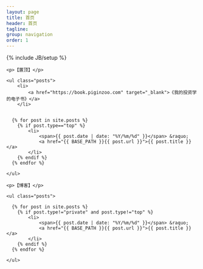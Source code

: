 ```yaml
---
layout: page
title: 首页
header: 首页
tagline: 
group: navigation
order: 1
---
```

{% include JB/setup %}

    

<div class="bodystyle1">

	<p>【置顶】</p>

	<ul class="posts">
		<li>
			<a href="https://book.piginzoo.com" target="_blank">《我的投资学的电子书》</a>
		</li>


	  {% for post in site.posts %}
	  	{% if post.type=="top" %}
	    	<li>
	    		<span>{{ post.date | date: "%Y/%m/%d" }}</span> &raquo; 
	    		<a href="{{ BASE_PATH }}{{ post.url }}">{{ post.title }}</a>
	    	</li>
	    {% endif %}
	  {% endfor %}

	</ul>

	<p>【博客】</p>

	<ul class="posts">

	  {% for post in site.posts %}
	  	{% if post.type!="private" and post.type!="top" %}
	    	<li>
	    		<span>{{ post.date | date: "%Y/%m/%d" }}</span> &raquo; 
	    		<a href="{{ BASE_PATH }}{{ post.url }}">{{ post.title }}</a>
	    	</li>
	    {% endif %}
	  {% endfor %}

	</ul>
</div>